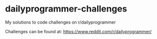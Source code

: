 # dailyprogrammer-challenges
My solutions to code challenges on r/dailyprogrammer

Challenges can be found at:
<https://www.reddit.com/r/dailyprogrammer/>

